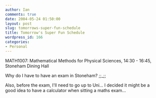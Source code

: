 ```yaml
---
author: Ian
comments: true
date: 2004-05-24 01:50:00
layout: post
slug: tomorrows-super-fun-schedule
title: Tomorrow's Super Fun Schedule
wordpress_id: 166
categories:
- Personal
---
```


MATH1007: Mathematical Methods for Physical Sciences, 14:30 - 16:45, Stoneham Dining Hall  

Why do I have to have an exam in Stoneham? ;;_;;  

Also, before the exam, I'll need to go up to Uni... I decided it might be a good idea to have a calculator when sitting a maths exam...
